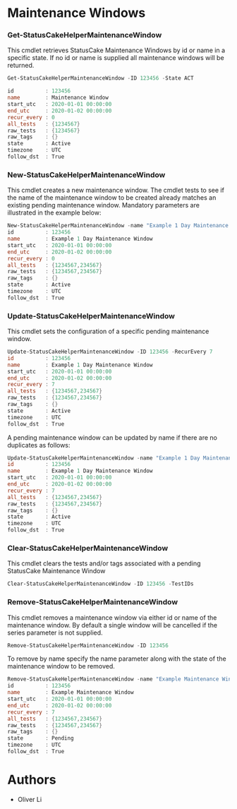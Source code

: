 # Maintenance Windows


### Get-StatusCakeHelperMaintenanceWindow
This cmdlet retrieves StatusCake Maintenance Windows by id or name in a specific state. If no id or name is supplied all maintenance windows will be returned.

```powershell
Get-StatusCakeHelperMaintenanceWindow -ID 123456 -State ACT

id          : 123456
name        : Maintenance Window
start_utc   : 2020-01-01 00:00:00
end_utc     : 2020-01-02 00:00:00
recur_every : 0
all_tests   : {1234567}
raw_tests   : {1234567}
raw_tags    : {}
state       : Active
timezone    : UTC
follow_dst  : True
```


### New-StatusCakeHelperMaintenanceWindow
This cmdlet creates a new maintenance window. The cmdlet tests to see if the name of the maintenance window to be created already matches an existing pending maintenance window.
Mandatory parameters are illustrated in the example below:

```powershell
New-StatusCakeHelperMaintenanceWindow -name "Example 1 Day Maintenance Window" -StartDate $(Get-Date) -EndDate $((Get-Date).AddDays(1)) -timezone "Europe/London" -TestIDs @("123456","234567")
id          : 123456
name        : Example 1 Day Maintenance Window
start_utc   : 2020-01-01 00:00:00
end_utc     : 2020-01-02 00:00:00
recur_every : 0
all_tests   : {1234567,234567}
raw_tests   : {1234567,234567}
raw_tags    : {}
state       : Active
timezone    : UTC
follow_dst  : True
```

### Update-StatusCakeHelperMaintenanceWindow
This cmdlet sets the configuration of a specific pending maintenance window.

```powershell
Update-StatusCakeHelperMaintenanceWindow -ID 123456 -RecurEvery 7
id          : 123456
name        : Example 1 Day Maintenance Window
start_utc   : 2020-01-01 00:00:00
end_utc     : 2020-01-02 00:00:00
recur_every : 7
all_tests   : {1234567,234567}
raw_tests   : {1234567,234567}
raw_tags    : {}
state       : Active
timezone    : UTC
follow_dst  : True
```
A pending maintenance window can be updated by name if there are no duplicates as follows:
```powershell
Update-StatusCakeHelperMaintenanceWindow -name "Example 1 Day Maintenance Window" -RecurEvery 7
id          : 123456
name        : Example 1 Day Maintenance Window
start_utc   : 2020-01-01 00:00:00
end_utc     : 2020-01-02 00:00:00
recur_every : 7
all_tests   : {1234567,234567}
raw_tests   : {1234567,234567}
raw_tags    : {}
state       : Active
timezone    : UTC
follow_dst  : True
```

### Clear-StatusCakeHelperMaintenanceWindow
This cmdlet clears the tests and/or tags associated with a pending StatusCake Maintenance Window

```powershell
Clear-StatusCakeHelperMaintenanceWindow -ID 123456 -TestIDs
```

### Remove-StatusCakeHelperMaintenanceWindow
This cmdlet removes a maintenance window via either id or name of the maintenance window. By default a single window will be cancelled if the series parameter is not supplied.

```powershell
Remove-StatusCakeHelperMaintenanceWindow -ID 123456
```
To remove by name specify the name parameter along with the state of the maintenance window to be removed.
```powershell
Remove-StatusCakeHelperMaintenanceWindow -name "Example Maintenance Window" -state PND -PassThru
id          : 123456
name        : Example Maintenance Window
start_utc   : 2020-01-01 00:00:00
end_utc     : 2020-01-02 00:00:00
recur_every : 7
all_tests   : {1234567,234567}
raw_tests   : {1234567,234567}
raw_tags    : {}
state       : Pending
timezone    : UTC
follow_dst  : True
```

# Authors
- Oliver Li